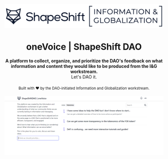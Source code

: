 <p align="center">
  <a href="https://voice.shapeshift.one">
    <img src="etc/wslogo-dark.png" />
  </a>
  <h1 align="center">oneVoice | ShapeShift DAO</h1>
  <div align="center">
    <strong>A platform to collect, organize, and prioritize the DAO's feedback on what information and content they would like to be produced from the I&G workstream.</strong>
  </div>
  <div align="center">Let's DAO it.</div>
</p>



<div align="center">
  <sub>Built with ❤︎ by the DAO-initiated Information and Globalization workstream.</sub>
</div>

<br />

<img src="etc/homepage.png">

